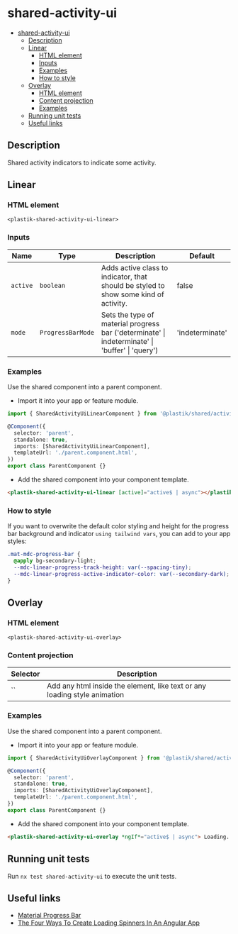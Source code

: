 # shared-activity-ui

- [shared-activity-ui](#shared-activity-ui)
  - [Description](#description)
  - [Linear](#linear)
    - [HTML element](#html-element)
    - [Inputs](#inputs)
    - [Examples](#examples)
    - [How to style](#how-to-style)
  - [Overlay](#overlay)
    - [HTML element](#html-element-1)
    - [Content projection](#content-projection)
    - [Examples](#examples-1)
  - [Running unit tests](#running-unit-tests)
  - [Useful links](#useful-links)

## Description

Shared activity indicators to indicate some activity.

## Linear

### HTML element

`<plastik-shared-activity-ui-linear>`

### Inputs

| Name     | Type              | Description                                                                                     | Default         |
| -------- | ----------------- | ----------------------------------------------------------------------------------------------- | --------------- |
| `active` | `boolean`         | Adds active class to indicator, that should be styled to show some kind of activity.            | false           |
| `mode`   | `ProgressBarMode` | Sets the type of material progress bar ('determinate' \| indeterminate' \| 'buffer' \| 'query') | 'indeterminate' |

### Examples

Use the shared component into a parent component.

- Import it into your app or feature module.

```typescript
import { SharedActivityUiLinearComponent } from '@plastik/shared/activity/ui';

@Component({
  selector: 'parent',
  standalone: true,
  imports: [SharedActivityUiLinearComponent],
  templateUrl: './parent.component.html',
})
export class ParentComponent {}
```

- Add the shared component into your component template.

```html
<plastik-shared-activity-ui-linear [active]="active$ | async"></plastik-shared-activity-ui-linear>
```

### How to style

If you want to overwrite the default color styling and height for the progress bar background and indicator `using tailwind vars`, you can add to your app styles:

```css
.mat-mdc-progress-bar {
  @apply bg-secondary-light;
  --mdc-linear-progress-track-height: var(--spacing-tiny);
  --mdc-linear-progress-active-indicator-color: var(--secondary-dark);
}
```

## Overlay

### HTML element

`<plastik-shared-activity-ui-overlay>`

### Content projection

| Selector | Description                                                               |
| -------- | ------------------------------------------------------------------------- |
| ``       | Add any html inside the element, like text or any loading style animation |

### Examples

Use the shared component into a parent component.

- Import it into your app or feature module.

```typescript
import { SharedActivityUiOverlayComponent } from '@plastik/shared/activity/ui';

@Component({
  selector: 'parent',
  standalone: true,
  imports: [SharedActivityUiOverlayComponent],
  templateUrl: './parent.component.html',
})
export class ParentComponent {}
```

- Add the shared component into your component template.

```html
<plastik-shared-activity-ui-overlay *ngIf*="active$ | async"> Loading... </plastik-shared-activity-ui-overlay>
```

## Running unit tests

Run `nx test shared-activity-ui` to execute the unit tests.

## Useful links

- [Material Progress Bar](https://material.angular.io/components/progress-bar/overview)
- [The Four Ways To Create Loading Spinners In An Angular App](https://christianlydemann.com/four-ways-to-create-loading-spinners-in-an-angular-app/)
